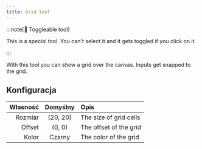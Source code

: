 ```yaml
---
title: Grid tool
---
```


:::note[🔘 Toggleable tool]

This is a special tool.
You can't select it and it gets toggled if you click on it.

:::

With this tool you can show a grid over the canvas.
Inputs get snapped to the grid.

## Konfiguracja

| Własność |           Domyślny          | Opis                   |
| -------: | :-------------------------: | :--------------------- |
|  Rozmiar | (20, 20) | The size of grid cells |
|   Offset |  (0, 0)  | The offset of the grid |
|    Kolor |            Czarny           | The color of the grid  |
